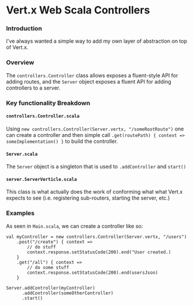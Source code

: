 # Vert.x Web Scala Controllers

### Introduction
I've always wanted a simple way to add my own layer of abstraction on top of Vert.x.

### Overview
The `controllers.Controller` class allows exposes a fluent-style API for adding routes, and the `Server` object exposes a fluent API for adding controllers to a server.

### Key functionality Breakdown
#### `controllers.Controller.scala`

Using `new controllers.Controller(Server.vertx, "/someRootRoute")` one can create a controller and then simple call `.get(routePath) { context => someImplementation() }` to build the controller.

#### `Server.scala`

The `Server` object is a singleton that is used to `.addController` and `start()`

#### `server.ServerVerticle.scala`

This class is what actually does the work of conforming what what Vert.x expects to see (i.e. registering sub-routers, starting the server, etc.)

### Examples

As seen in `Main.scala`, we can create a controller like so:
```
val myController = new controllers.Controller(Server.vertx, "/users")
    .post("/create") { context =>
        // do stuff
        context.response.setStatusCode(200).end("User created.)
    }
    .get("/all") { context =>
        // do some stuff
        context.response.setStatusCode(200).end(usersJson)
    }

Server.addController(myController)
      .addController(someOtherController)
      .start()
```